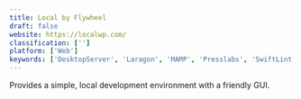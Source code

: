```yaml
---
title: Local by Flywheel
draft: false 
website: https://localwp.com/
classification: ['']
platform: ['Web']
keywords: ['DesktopServer', 'Laragon', 'MAMP', 'Presslabs', 'SwiftLint', 'WampServer', 'WnMp', 'WordPress Portable', 'XAMPP']
---
```

Provides a simple, local development environment with a friendly GUI.
